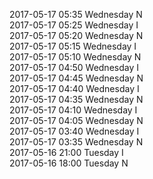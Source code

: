 2017-05-17 05:35 Wednesday  N  
2017-05-17 05:25 Wednesday  I  
2017-05-17 05:20 Wednesday  N  
2017-05-17 05:15 Wednesday  I  
2017-05-17 05:10 Wednesday  N  
2017-05-17 04:50 Wednesday  I  
2017-05-17 04:45 Wednesday  N  
2017-05-17 04:40 Wednesday  I  
2017-05-17 04:35 Wednesday  N  
2017-05-17 04:10 Wednesday  I  
2017-05-17 04:05 Wednesday  N  
2017-05-17 03:40 Wednesday  I  
2017-05-17 03:35 Wednesday  N  
2017-05-16 21:00 Tuesday  I  
2017-05-16 18:00 Tuesday  N  
